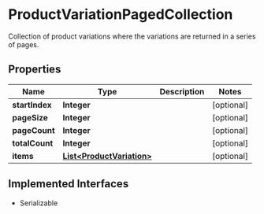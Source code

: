 

# ProductVariationPagedCollection

Collection of product variations where the variations are returned in a series of pages.

## Properties

| Name | Type | Description | Notes |
|------------ | ------------- | ------------- | -------------|
|**startIndex** | **Integer** |  |  [optional] |
|**pageSize** | **Integer** |  |  [optional] |
|**pageCount** | **Integer** |  |  [optional] |
|**totalCount** | **Integer** |  |  [optional] |
|**items** | [**List&lt;ProductVariation&gt;**](ProductVariation.md) |  |  [optional] |


## Implemented Interfaces

* Serializable


